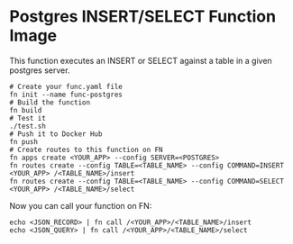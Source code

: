 # Postgres INSERT/SELECT Function Image

This function executes an INSERT or SELECT against a table in a given postgres server.

```
# Create your func.yaml file
fn init --name func-postgres
# Build the function
fn build
# Test it
./test.sh
# Push it to Docker Hub
fn push
# Create routes to this function on FN
fn apps create <YOUR_APP> --config SERVER=<POSTGRES>
fn routes create --config TABLE=<TABLE_NAME> --config COMMAND=INSERT <YOUR_APP> /<TABLE_NAME>/insert
fn routes create --config TABLE=<TABLE_NAME> --config COMMAND=SELECT <YOUR_APP> /<TABLE_NAME>/select
```

Now you can call your function on FN:

```
echo <JSON_RECORD> | fn call /<YOUR_APP>/<TABLE_NAME>/insert
echo <JSON_QUERY> | fn call /<YOUR_APP>/<TABLE_NAME>/select
```